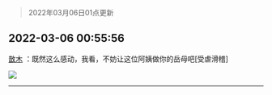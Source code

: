> 2022年03月06日01点更新
<link rel="stylesheet" href="https://cdn.jsdelivr.net/gh/taotie6/sampleJSON@main/css/photo_show.css">
<meta name="referrer" content="no-referrer" />


 ## 2022-03-06 00:55:56 

 [㪚木](https://www.coolapk.com/feed/34030173?shareKey=MDMxMGQ3ZjU4MjBkNjIyMzk3ZDA~) ：既然这么感动，我看，不妨让这位阿姨做你的岳母吧[受虐滑稽] 

<div class="album">
<img class="img-item" src="http://image.coolapk.com/feed/2019/0515/09/1081091_3748_1897@180x122.gif" />
</div>

 ------- 


